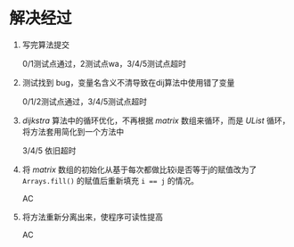 # 解决经过
1. 写完算法提交
    
    0/1测试点通过，2测试点wa，3/4/5测试点超时
    
2. 测试找到 bug，变量名含义不清导致在dij算法中使用错了变量

    0/1/2测试点通过，3/4/5测试点超时

3. *dijkstra* 算法中的循环优化，不再根据 *matrix* 数组来循环，而是 *UList* 循环，将方法套用简化到一个方法中

    3/4/5 依旧超时

4. 将 *matrix* 数组的初始化从基于每次都做比较i是否等于j的赋值改为了 `Arrays.fill()` 的赋值后重新填充 `i == j` 的情况。

    AC

5. 将方法重新分离出来，使程序可读性提高

    AC